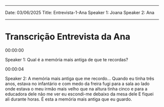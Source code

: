 ---

Date: 03/06/2025
Title: Entrevista-1-Ana
Speaker 1: Joana
Speaker 2: Ana

----

# Transcrição Entrevista da Ana

00:00:00 

Speaker 1: Qual é a memória mais antiga de que te recordas? 

00:00:04

Speaker 2: A memória mais antiga que me recordo... Quando 
eu tinha três anos, estava no infantário e com medo da freira fugi para a sala ao lado onde estava 
o meu irmão mais velho que na altura tinha cinco e para a educadora dele não me ver eu escondi-me 
debaixo da mesa dele E fiquei ali durante horas. É esta a memória mais antiga que eu guardo.  

